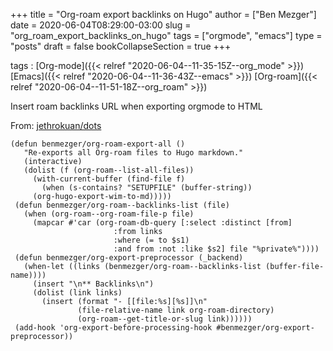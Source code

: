+++
title = "Org-roam export backlinks on Hugo"
author = ["Ben Mezger"]
date = 2020-06-04T08:29:00-03:00
slug = "org_roam_export_backlinks_on_hugo"
tags = ["orgmode", "emacs"]
type = "posts"
draft = false
bookCollapseSection = true
+++

tags
: [Org-mode]({{< relref "2020-06-04--11-35-15Z--org_mode" >}}) [Emacs]({{< relref "2020-06-04--11-36-43Z--emacs" >}}) [Org-roam]({{< relref "2020-06-04--11-51-18Z--org_roam" >}})

Insert roam backlinks URL when exporting orgmode to HTML

From: [jethrokuan/dots](https://github.com/jethrokuan/dots/blob/0064ea2aab667f115a14ce48292731db46302c53/.doom.d/config.el#L495)

```emacs-lisp
(defun benmezger/org-roam-export-all ()
   "Re-exports all Org-roam files to Hugo markdown."
   (interactive)
   (dolist (f (org-roam--list-all-files))
     (with-current-buffer (find-file f)
       (when (s-contains? "SETUPFILE" (buffer-string))
	 (org-hugo-export-wim-to-md)))))
 (defun benmezger/org-roam--backlinks-list (file)
   (when (org-roam--org-roam-file-p file)
     (mapcar #'car (org-roam-db-query [:select :distinct [from]
				       :from links
				       :where (= to $s1)
				       :and from :not :like $s2] file "%private%"))))
 (defun benmezger/org-export-preprocessor (_backend)
   (when-let ((links (benmezger/org-roam--backlinks-list (buffer-file-name))))
     (insert "\n** Backlinks\n")
     (dolist (link links)
       (insert (format "- [[file:%s][%s]]\n"
		       (file-relative-name link org-roam-directory)
		       (org-roam--get-title-or-slug link))))))
 (add-hook 'org-export-before-processing-hook #benmezger/org-export-preprocessor))
```